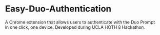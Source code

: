 # Easy-Duo-Authentication
A Chrome extension that allows users to authenticate with the Duo Prompt in one click, one device. Developed during UCLA HOTH 8 Hackathon. 
